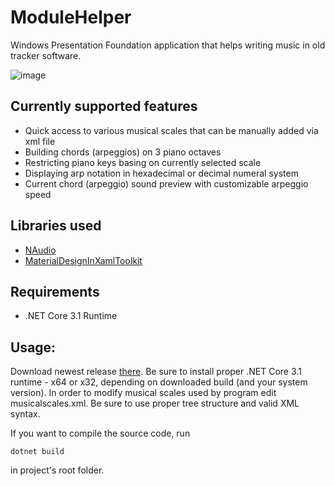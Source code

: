 # ModuleHelper
Windows Presentation Foundation application that helps writing music in old tracker software.
<br />

![image](https://user-images.githubusercontent.com/47994455/91736709-633cfe80-ebae-11ea-853d-0d9649ec72f5.png)
## Currently supported features
- Quick access to various musical scales that can be manually added via xml file
- Building chords (arpeggios) on 3 piano octaves
- Restricting piano keys basing on currently selected scale
- Displaying arp notation in hexadecimal or decimal numeral system
- Current chord (arpeggio) sound preview with customizable arpeggio speed
## Libraries used
- [NAudio](https://github.com/naudio/NAudio)
- [MaterialDesignInXamlToolkit](https://github.com/MaterialDesignInXAML/MaterialDesignInXamlToolkit)
## Requirements
- .NET Core 3.1 Runtime
## Usage:
Download newest release [there](https://github.com/paator/ModuleHelper/releases/tag/v1.0). Be sure to install proper .NET Core 3.1 runtime - x64 or x32, depending on downloaded build (and your system version).
In order to modify musical scales used by program edit musicalscales.xml. Be sure to use proper tree structure and valid XML syntax.

If you want to compile the source code, run
```
dotnet build
```
in project's root folder.
